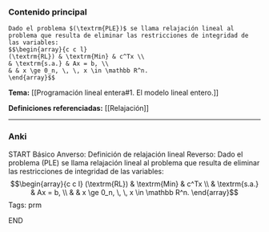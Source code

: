 ### Contenido principal

```ad-Formal
Dado el problema $(\textrm{PLE})$ se llama relajación lineal al problema que resulta de eliminar las restricciones de integridad de las variables:
$$\begin{array}{c c l}
(\textrm{RL}) & \textrm{Min} & c^Tx \\
& \textrm{s.a.} & Ax = b, \\
& & x \ge 0_n, \, \, x \in \mathbb R^n.
\end{array}$$
```

**Tema:** [[Programación lineal entera#1. El modelo lineal entero.]]

**Definiciones referenciadas:** [[Relajación]]

---
### Anki

START
Básico
Anverso: Definición de relajación lineal
Reverso: Dado el problema $(\textrm{PLE})$ se llama relajación lineal al problema que resulta de eliminar las restricciones de integridad de las variables:
$$\begin{array}{c c l}
(\textrm{RL}) & \textrm{Min} & c^Tx \\
& \textrm{s.a.} & Ax = b, \\
& & x \ge 0_n, \, \, x \in \mathbb R^n.
\end{array}$$
Tags: prm
<!--ID: 1733328768624-->
END